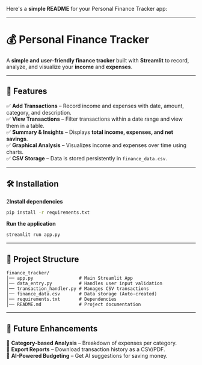 Here's a **simple README** for your Personal Finance Tracker app:  

---

# 💰 Personal Finance Tracker  

A **simple and user-friendly finance tracker** built with **Streamlit** to record, analyze, and visualize your **income** and **expenses**.  

---

## 📌 Features  

✅ **Add Transactions** – Record income and expenses with date, amount, category, and description.  
✅ **View Transactions** – Filter transactions within a date range and view them in a table.  
✅ **Summary & Insights** – Displays **total income, expenses, and net savings**.  
✅ **Graphical Analysis** – Visualizes income and expenses over time using charts.  
✅ **CSV Storage** – Data is stored persistently in `finance_data.csv`.  

---

## 🛠 Installation  




2**Install dependencies**  
```bash
pip install -r requirements.txt
```

 **Run the application**  
```bash
streamlit run app.py
```

---

## 📂 Project Structure  

```
finance_tracker/
│── app.py                 # Main Streamlit App
│── data_entry.py          # Handles user input validation
│── transaction_handler.py # Manages CSV transactions
│── finance_data.csv       # Data storage (Auto-created)
│── requirements.txt       # Dependencies
│── README.md              # Project documentation
```


---

## 🚀 Future Enhancements  

🔹 **Category-based Analysis** – Breakdown of expenses per category.  
🔹 **Export Reports** – Download transaction history as a CSV/PDF.  
🔹 **AI-Powered Budgeting** – Get AI suggestions for saving money.  


